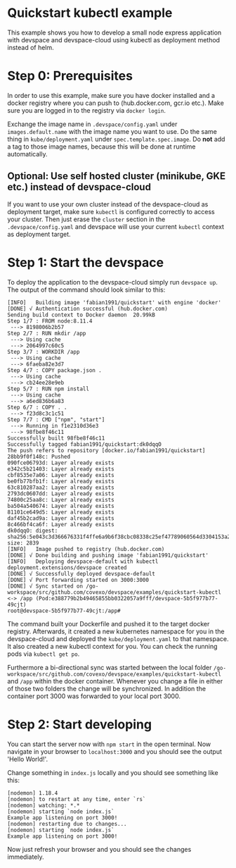 # Quickstart kubectl example

This example shows you how to develop a small node express application with devspace and devspace-cloud using kubectl as deployment method instead of helm.

# Step 0: Prerequisites

In order to use this example, make sure you have docker installed and a docker registry where you can push to (hub.docker.com, gcr.io etc.). Make sure you are logged in to the registry via `docker login`.  

Exchange the image name in `.devspace/config.yaml` under `images.default.name` with the image name you want to use. Do the same thing in `kube/deployment.yaml` under `spec.template.spec.image`. Do **not** add a tag to those image names, because this will be done at runtime automatically.  

## Optional: Use self hosted cluster (minikube, GKE etc.) instead of devspace-cloud

If you want to use your own cluster instead of the devspace-cloud as deployment target, make sure `kubectl` is configured correctly to access your cluster. Then just erase the `cluster` section in the `.devspace/config.yaml` and devspace will use your current `kubectl` context as deployment target.  

# Step 1: Start the devspace

To deploy the application to the devspace-cloud simply run `devspace up`. The output of the command should look similar to this: 

```
[INFO]   Building image 'fabian1991/quickstart' with engine 'docker'
[DONE] √ Authentication successful (hub.docker.com)
Sending build context to Docker daemon  20.99kB
Step 1/7 : FROM node:8.11.4
 ---> 8198006b2b57
Step 2/7 : RUN mkdir /app
 ---> Using cache
 ---> 2064997c60c5
Step 3/7 : WORKDIR /app
 ---> Using cache
 ---> 6faeba82e3d7
Step 4/7 : COPY package.json .
 ---> Using cache
 ---> cb24ee28e9eb
Step 5/7 : RUN npm install
 ---> Using cache
 ---> a6ed836b6a83
Step 6/7 : COPY . .
 ---> f23d8c3c1c51
Step 7/7 : CMD ["npm", "start"]
 ---> Running in f1e2310d36e3
 ---> 98fbe8f46c11
Successfully built 98fbe8f46c11
Successfully tagged fabian1991/quickstart:dk0dqqO
The push refers to repository [docker.io/fabian1991/quickstart]
28bb9f0f148c: Pushed
090fce06793d: Layer already exists
e342c5b21403: Layer already exists
cbf8535e7a06: Layer already exists
be0fb77bfb1f: Layer already exists
63c810287aa2: Layer already exists
2793dc0607dd: Layer already exists
74800c25aa8c: Layer already exists
ba504a540674: Layer already exists
81101ce649d5: Layer already exists
daf45b2cad9a: Layer already exists
8c466bf4ca6f: Layer already exists
dk0dqqO: digest: sha256:5e043c3d366676331f4ffe6a9b6f38cbc08338c25ef47789060564d3304153a2 size: 2839
[INFO]   Image pushed to registry (hub.docker.com)
[DONE] √ Done building and pushing image 'fabian1991/quickstart'
[INFO]   Deploying devspace-default with kubectl
deployment.extensions/devspace created
[DONE] √ Successfully deployed devspace-default
[DONE] √ Port forwarding started on 3000:3000
[DONE] √ Sync started on /go-workspace/src/github.com/covexo/devspace/examples/quickstart-kubectl <-> /app (Pod:e388779b2b49465855bb0322057a9fff/devspace-5b5f977b77-49cjt)
root@devspace-5b5f977b77-49cjt:/app#
```

The command built your Dockerfile and pushed it to the target docker registry. Afterwards, it created a new kubernetes namespace for you in the devspace-cloud and deployed the `kube/deployment.yaml` to that namespace. It also created a new kubectl context for you. You can check the running pods via `kubectl get po`.

Furthermore a bi-directional sync was started between the local folder `/go-workspace/src/github.com/covexo/devspace/examples/quickstart-kubectl` and `/app` within the docker container. Whenever you change a file in either of those two folders the change will be synchronized. In addition the container port 3000 was forwarded to your local port 3000.  

# Step 2: Start developing

You can start the server now with `npm start` in the open terminal. Now navigate in your browser to `localhost:3000` and you should see the output 'Hello World!'.  

Change something in `index.js` locally and you should see something like this: 

```
[nodemon] 1.18.4
[nodemon] to restart at any time, enter `rs`
[nodemon] watching: *.*
[nodemon] starting `node index.js`
Example app listening on port 3000!
[nodemon] restarting due to changes...
[nodemon] starting `node index.js`
Example app listening on port 3000!
```

Now just refresh your browser and you should see the changes immediately. 

